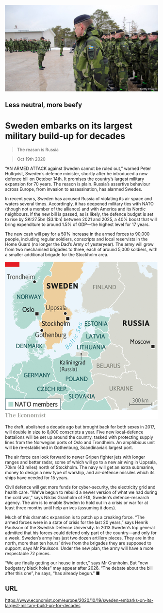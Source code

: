 ![](./images/20201024_eup502.jpg)

## Less neutral, more beefy

# Sweden embarks on its largest military build-up for decades

> The reason is Russia

> Oct 19th 2020

“AN ARMED ATTACK against Sweden cannot be ruled out,” warned Peter Hultqvist, Sweden’s defence minister, shortly after he introduced a new defence bill on October 14th. It promises the country’s largest military expansion for 70 years. The reason is plain. Russia’s assertive behaviour across Europe, from invasion to assassination, has alarmed Swedes.

In recent years, Sweden has accused Russia of violating its air space and waters several times. Accordingly, it has deepened military ties with NATO (though not a member of the alliance) and with America and its Nordic neighbours. If the new bill is passed, as is likely, the defence budget is set to rise by SKr27.5bn ($3.1bn) between 2021 and 2025, a 40% boost that will bring expenditure to around 1.5% of GDP—the highest level for 17 years.

The new cash will pay for a 50% increase in the armed forces to 90,000 people, including regular soldiers, conscripts and local reservists in the Home Guard (no longer the Dad’s Army of yesteryear). The army will grow from two mechanised brigades to three, each of around 5,000 soldiers, with a smaller additional brigade for the Stockholm area.



![](./images/20201024_EUM990.png)

The draft, abolished a decade ago but brought back for both sexes in 2017, will double in size to 8,000 conscripts a year. Five new local-defence battalions will be set up around the country, tasked with protecting supply lines from the Norwegian ports of Oslo and Trondheim. An amphibious unit will be re-established in Gothenburg, Scandinavia’s largest port.

The air force can look forward to newer Gripen fighter jets with longer ranges and better radar, some of which will go to a new air wing in Uppsala, 70km (43 miles) north of Stockholm. The navy will get an extra submarine, money to design a new type of warship, and air-defence missiles which its ships have needed for 15 years.

Civil defence will get more funds for cyber-security, the electricity grid and health care. “We’ve begun to rebuild a newer version of what we had during the cold war,” says Niklas Granholm of FOI, Sweden’s defence-research agency. The aim is to enable Sweden to hold out in a crisis or war for at least three months until help arrives (assuming it does).

Much of this dramatic expansion is to patch up a creaking force. “The armed forces were in a state of crisis for the last 20 years,” says Henrik Paulsson of the Swedish Defence University. In 2013 Sweden’s top general admitted that his forces could defend only part of the country—and only for a week. Sweden’s army has just two dozen artillery pieces. They are in the north, more than ten hours’ drive from the brigades they are supposed to support, says Mr Paulsson. Under the new plan, the army will have a more respectable 72 pieces.

“We are finally getting our house in order,” says Mr Granholm. But “new budgetary black holes” may appear after 2026. “The debate about the bill after this one”, he says, “has already begun.” ■

## URL

https://www.economist.com/europe/2020/10/19/sweden-embarks-on-its-largest-military-build-up-for-decades
